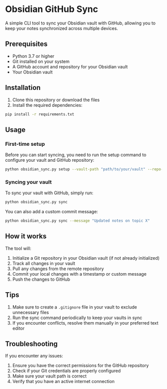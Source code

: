 # Obsidian GitHub Sync

A simple CLI tool to sync your Obsidian vault with GitHub, allowing you to keep your notes synchronized across multiple devices.

## Prerequisites

- Python 3.7 or higher
- Git installed on your system
- A GitHub account and repository for your Obsidian vault
- Your Obsidian vault

## Installation

1. Clone this repository or download the files
2. Install the required dependencies:
```bash
pip install -r requirements.txt
```

## Usage

### First-time setup

Before you can start syncing, you need to run the setup command to configure your vault and GitHub repository:

```bash
python obsidian_sync.py setup --vault-path "path/to/your/vault" --repo-url "https://github.com/username/repo.git"
```

### Syncing your vault

To sync your vault with GitHub, simply run:

```bash
python obsidian_sync.py sync
```

You can also add a custom commit message:

```bash
python obsidian_sync.py sync --message "Updated notes on topic X"
```

## How it works

The tool will:
1. Initialize a Git repository in your Obsidian vault (if not already initialized)
2. Track all changes in your vault
3. Pull any changes from the remote repository
4. Commit your local changes with a timestamp or custom message
5. Push the changes to GitHub

## Tips

1. Make sure to create a `.gitignore` file in your vault to exclude unnecessary files
2. Run the sync command periodically to keep your vaults in sync
3. If you encounter conflicts, resolve them manually in your preferred text editor

## Troubleshooting

If you encounter any issues:
1. Ensure you have the correct permissions for the GitHub repository
2. Check if your Git credentials are properly configured
3. Make sure your vault path is correct
4. Verify that you have an active internet connection 